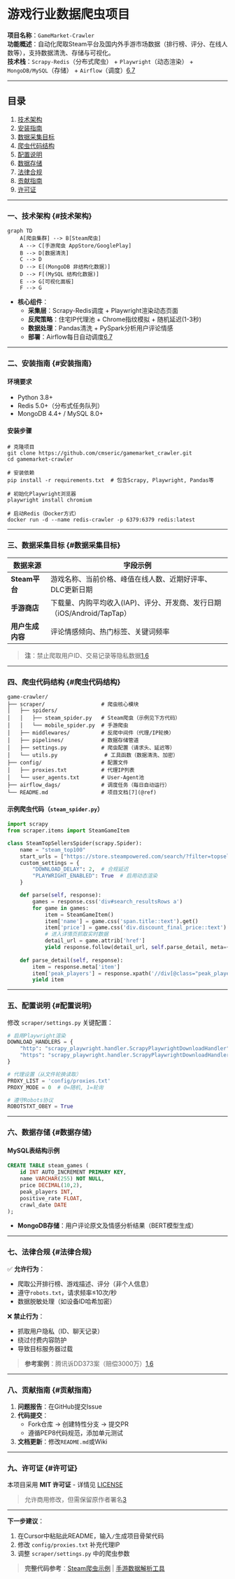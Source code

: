 # 游戏行业数据爬虫项目

​**项目名称**​：`GameMarket-Crawler`  
​**功能概述**​：自动化爬取Steam平台及国内外手游市场数据（排行榜、评分、在线人数等），支持数据清洗、存储与可视化。  
​**技术栈**​：`Scrapy-Redis`（分布式爬虫） + `Playwright`（动态渲染） + `MongoDB/MySQL`（存储） + `Airflow`（调度）[6,7](https://tencent.yuanbao/@ref)

---

## 目录

1. [技术架构](https://tencent.yuanbao/chat?from=launch&conversation=686a4e44-f4a9-4f68-a311-5d1262bc1817&project_id=&project_name=&HY82=2&HY56=SlidePage#%E6%8A%80%E6%9C%AF%E6%9E%B6%E6%9E%84)
2. [安装指南](https://tencent.yuanbao/chat?from=launch&conversation=686a4e44-f4a9-4f68-a311-5d1262bc1817&project_id=&project_name=&HY82=2&HY56=SlidePage#%E5%AE%89%E8%A3%85%E6%8C%87%E5%8D%97)
3. [数据采集目标](https://tencent.yuanbao/chat?from=launch&conversation=686a4e44-f4a9-4f68-a311-5d1262bc1817&project_id=&project_name=&HY82=2&HY56=SlidePage#%E6%95%B0%E6%8D%AE%E9%87%87%E9%9B%86%E7%9B%AE%E6%A0%87)
4. [爬虫代码结构](https://tencent.yuanbao/chat?from=launch&conversation=686a4e44-f4a9-4f68-a311-5d1262bc1817&project_id=&project_name=&HY82=2&HY56=SlidePage#%E7%88%AC%E8%99%AB%E4%BB%A3%E7%A0%81%E7%BB%93%E6%9E%84)
5. [配置说明](https://tencent.yuanbao/chat?from=launch&conversation=686a4e44-f4a9-4f68-a311-5d1262bc1817&project_id=&project_name=&HY82=2&HY56=SlidePage#%E9%85%8D%E7%BD%AE%E8%AF%B4%E6%98%8E)
6. [数据存储](https://tencent.yuanbao/chat?from=launch&conversation=686a4e44-f4a9-4f68-a311-5d1262bc1817&project_id=&project_name=&HY82=2&HY56=SlidePage#%E6%95%B0%E6%8D%AE%E5%AD%98%E5%82%A8)
7. [法律合规](https://tencent.yuanbao/chat?from=launch&conversation=686a4e44-f4a9-4f68-a311-5d1262bc1817&project_id=&project_name=&HY82=2&HY56=SlidePage#%E6%B3%95%E5%BE%8B%E5%90%88%E8%A7%84)
8. [贡献指南](https://tencent.yuanbao/chat?from=launch&conversation=686a4e44-f4a9-4f68-a311-5d1262bc1817&project_id=&project_name=&HY82=2&HY56=SlidePage#%E8%B4%A1%E7%8C%AE%E6%8C%87%E5%8D%97)
9. [许可证](https://tencent.yuanbao/chat?from=launch&conversation=686a4e44-f4a9-4f68-a311-5d1262bc1817&project_id=&project_name=&HY82=2&HY56=SlidePage#%E8%AE%B8%E5%8F%AF%E8%AF%81)

---

### 一、技术架构 {#技术架构}

```mermaid
graph TD
    A[爬虫集群] --> B[Steam爬虫]
    A --> C[手游爬虫 AppStore/GooglePlay]
    B --> D[数据清洗]
    C --> D
    D --> E[(MongoDB 非结构化数据)]
    D --> F[(MySQL 结构化数据)]
    E --> G[可视化面板]
    F --> G
```

- ​**核心组件**​：
    - ​**采集层**​：Scrapy-Redis调度 + Playwright渲染动态页面
    - ​**反爬策略**​：住宅IP代理池 + Chrome指纹模拟 + 随机延迟(1-3秒)
    - ​**数据处理**​：Pandas清洗 + PySpark分析用户评论情感
    - ​**部署**​：Airflow每日自动调度[6,7](https://tencent.yuanbao/@ref)

---

### 二、安装指南 {#安装指南}

#### 环境要求

- Python 3.8+
- Redis 5.0+（分布式任务队列）
- MongoDB 4.4+ / MySQL 8.0+

#### 安装步骤

```shell
# 克隆项目
git clone https://github.com/cmseric/gamemarket_crawler.git
cd gamemarket-crawler

# 安装依赖
pip install -r requirements.txt  # 包含Scrapy, Playwright, Pandas等

# 初始化Playwright浏览器
playwright install chromium

# 启动Redis（Docker方式）
docker run -d --name redis-crawler -p 6379:6379 redis:latest
```

---

### 三、数据采集目标 {#数据采集目标}

|​**数据来源**​|​**字段示例**​|
|---|---|
|​**Steam平台**​|游戏名称、当前价格、峰值在线人数、近期好评率、DLC更新日期|
|​**手游商店**​|下载量、内购平均收入(IAP)、评分、开发商、发行日期（iOS/Android/TapTap）|
|​**用户生成内容**​|评论情感倾向、热门标签、关键词频率|

> ​**注**​：禁止爬取用户ID、交易记录等隐私数据[1,6](https://tencent.yuanbao/@ref)

---

### 四、爬虫代码结构 {#爬虫代码结构}

```
game-crawler/
├── scraper/                  # 爬虫核心模块
│   ├── spiders/
│   │   ├── steam_spider.py   # Steam爬虫（示例见下方代码）
│   │   └── mobile_spider.py  # 手游爬虫
│   ├── middlewares/          # 反爬中间件（代理/IP轮换）
│   ├── pipelines/            # 数据存储管道
│   ├── settings.py           # 爬虫配置（请求头、延迟等）
│   └── utils.py               # 工具函数（数据清洗、加密）
├── config/                   # 配置文件
│   ├── proxies.txt           # 代理IP列表
│   └── user_agents.txt       # User-Agent池
├── airflow_dags/             # 调度任务（每日自动运行）
└── README.md                 # 项目文档[7](@ref)
```

#### 示例爬虫代码（`steam_spider.py`）

```py
import scrapy
from scraper.items import SteamGameItem

class SteamTopSellersSpider(scrapy.Spider):
    name = "steam_top100"
    start_urls = ["https://store.steampowered.com/search/?filter=topsellers"]
    custom_settings = {
        "DOWNLOAD_DELAY": 2,  # 合规延迟
        "PLAYWRIGHT_ENABLED": True  # 启用动态渲染
    }

    def parse(self, response):
        games = response.css('div#search_resultsRows a')
        for game in games:
            item = SteamGameItem()
            item['name'] = game.css('span.title::text').get()
            item['price'] = game.css('div.discount_final_price::text').get()
            # 进入详情页抓取实时数据
            detail_url = game.attrib['href']
            yield response.follow(detail_url, self.parse_detail, meta={'item': item})
    
    def parse_detail(self, response):
        item = response.meta['item']
        item['peak_players'] = response.xpath('//div[@class="peak_players"]/text()').get()
        yield item
```

---

### 五、配置说明 {#配置说明}

修改 `scraper/settings.py` 关键配置：

```py
# 启用Playwright渲染
DOWNLOAD_HANDLERS = {
    "http": "scrapy_playwright.handler.ScrapyPlaywrightDownloadHandler",
    "https": "scrapy_playwright.handler.ScrapyPlaywrightDownloadHandler"
}

# 代理设置（从文件轮换读取）
PROXY_LIST = 'config/proxies.txt'
PROXY_MODE = 0  # 0=随机, 1=轮询

# 遵守Robots协议
ROBOTSTXT_OBEY = True
```

---

### 六、数据存储 {#数据存储}

#### MySQL表结构示例

```sql
CREATE TABLE steam_games (
    id INT AUTO_INCREMENT PRIMARY KEY,
    name VARCHAR(255) NOT NULL,
    price DECIMAL(10,2),
    peak_players INT,
    positive_rate FLOAT,
    crawl_date DATE
);
```

- ​**MongoDB存储**​：用户评论原文及情感分析结果（BERT模型生成）

---

### 七、法律合规 {#法律合规}

✅ ​**允许行为**​：

- 爬取公开排行榜、游戏描述、评分（非个人信息）
- 遵守`robots.txt`，请求频率≤10次/秒
- 数据脱敏处理（如设备ID哈希加密）

❌ ​**禁止行为**​：

- 抓取用户隐私（ID、聊天记录）
- 绕过付费内容防护
- 导致目标服务器过载

> ​**参考案例**​：腾讯诉DD373案（赔偿3000万）[1,6](https://tencent.yuanbao/@ref)

---

### 八、贡献指南 {#贡献指南}

1. ​**问题报告**​：在GitHub提交Issue
2. ​**代码提交**​：
    - Fork仓库 → 创建特性分支 → 提交PR
    - 遵循PEP8代码规范，添加单元测试
3. ​**文档更新**​：修改`README.md`或Wiki

---

### 九、许可证 {#许可证}

本项目采用 ​**MIT 许可证**​ - 详情见 [LICENSE](https://opensource.org/licenses/MIT)

> 允许商用修改，但需保留原作者署名[3](https://tencent.yuanbao/@ref)

---

​**下一步建议**​：

1. 在Cursor中粘贴此README，输入`/`生成项目骨架代码
2. 修改 `config/proxies.txt` 补充代理IP
3. 调整 `scraper/settings.py` 中的爬虫参数

> ​**完整代码参考**​：[Steam爬虫示例](https://gitee.com/stonedtx/open-spider) | [手游数据解析工具](https://gitee.com/stonedtx/free-nlp-api)